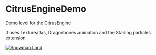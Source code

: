 CitrusEngineDemo
================

Demo level for the CitrusEngine

It uses Textureatlas, Dragonbones animation and the Starling particles extension


[![Snowman Land](http://addedtostage.de/norm/18.jpg)](http://addedtostage.de/index.html#platform)
